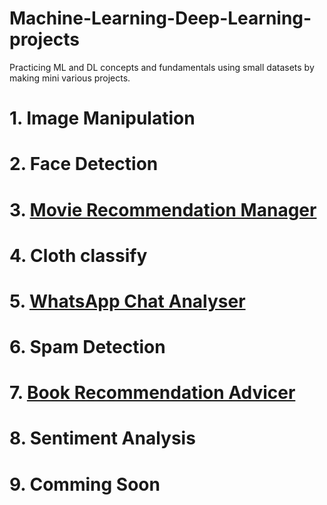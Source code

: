 # Machine-Learning-Deep-Learning-projects

Practicing ML and DL concepts and fundamentals using small datasets by making mini various projects.

# 1. Image Manipulation

# 2. Face Detection

# 3. [Movie Recommendation Manager](https://movieguess-by-shubham.herokuapp.com/)

# 4. Cloth classify

# 5. [WhatsApp Chat Analyser](https://whatsup-chat-analysis.herokuapp.com/)

# 6. Spam Detection

# 7. [Book Recommendation Advicer](https://book-store-adviser.herokuapp.com/)

# 8. Sentiment Analysis

# 9. Comming Soon
